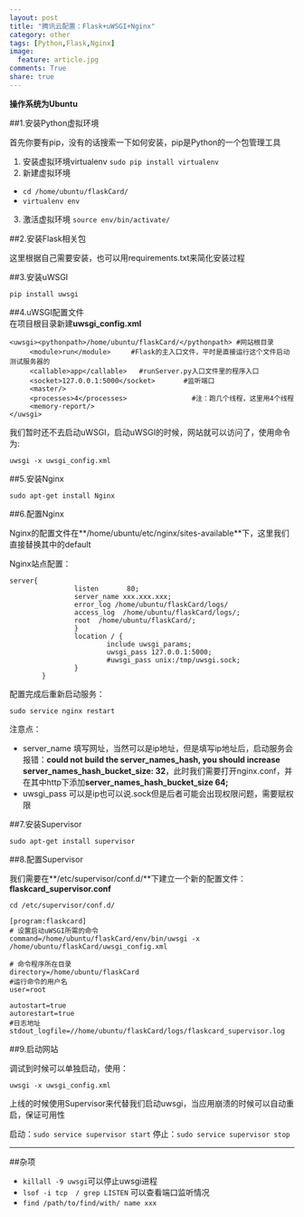 ```yaml
---
layout: post
title: "腾讯云配置：Flask+uWSGI+Nginx"
category: other
tags: [Python,Flask,Nginx]
image:
  feature: article.jpg
comments: True
share: true
---
```



**操作系统为Ubuntu**

##1.安装Python虚拟环境

首先你要有pip，没有的话搜索一下如何安装，pip是Python的一个包管理工具

1. 安装虚拟环境virtualenv
`sudo pip install virtualenv`
2. 新建虚拟环境  
- `cd /home/ubuntu/flaskCard/`
- `virtualenv env` 
3. 激活虚拟环境
`source env/bin/activate/`

##2.安装Flask相关包

这里根据自己需要安装，也可以用requirements.txt来简化安装过程

##3.安装uWSGI

`pip install uwsgi`

##4.uWSGI配置文件  
在项目根目录新建**uwsgi_config.xml**  

```
<uwsgi><pythonpath>/home/ubuntu/flaskCard/</pythonpath> #网站根目录
     <module>run</module>     #Flask的主入口文件，平时是直接运行这个文件启动测试服务器的
     <callable>app</callable>   #runServer.py入口文件里的程序入口
     <socket>127.0.0.1:5000</socket>       #监听端口
     <master/>
     <processes>4</processes>                #注：跑几个线程，这里用4个线程
     <memory-report/>
</uwsgi>
```

我们暂时还不去启动uWSGI，启动uWSGI的时候，网站就可以访问了，使用命令为: 

`uwsgi -x uwsgi_config.xml `

##5.安装Nginx

`sudo apt-get install Nginx`

##6.配置Nginx

Nginx的配置文件在**/home/ubuntu/etc/nginx/sites-available**下，这里我们直接替换其中的default

Nginx站点配置：


```
server{
                listen       80;
                server_name xxx.xxx.xxx;
                error_log /home/ubuntu/flaskCard/logs/
                access_log  /home/ubuntu/flaskCard/logs/;
                root  /home/ubuntu/flaskCard/;
                }
                location / {
                        include uwsgi_params;
                        uwsgi_pass 127.0.0.1:5000;
                        #uwsgi_pass unix:/tmp/uwsgi.sock;
                }
        }
```

配置完成后重新启动服务：

`sudo service nginx restart`

注意点：

- server_name 填写网址，当然可以是ip地址，但是填写ip地址后，启动服务会报错：**could not build the server_names_hash, you should increase server_names_hash_bucket_size: 32**，此时我们需要打开nginx.conf，并在其中http下添加**server_names_hash_bucket_size 64;** 
- uwsgi_pass 可以是ip也可以说.sock但是后者可能会出现权限问题，需要赋权限


##7.安装Supervisor

`sudo apt-get install supervisor`

##8.配置Supervisor

我们需要在**/etc/supervisor/conf.d/**下建立一个新的配置文件：**flaskcard_supervisor.conf**

`cd /etc/supervisor/conf.d/`

```
[program:flaskcard]
# 设置启动uWSGI所需的命令
command=/home/ubuntu/flaskCard/env/bin/uwsgi -x /home/ubuntu/flaskCard/uwsgi_config.xml

# 命令程序所在目录
directory=/home/ubuntu/flaskCard
#运行命令的用户名
user=root
    
autostart=true
autorestart=true
#日志地址
stdout_logfile=//home/ubuntu/flaskCard/logs/flaskcard_supervisor.log
```

##9.启动网站

调试到时候可以单独启动，使用：

`uwsgi -x uwsgi_config.xml `

上线的时候使用Supervisor来代替我们启动uwsgi，当应用崩溃的时候可以自动重启，保证可用性

启动：`sudo service supervisor start`
停止：`sudo service supervisor stop`


--------------------
##杂项

- `killall -9 uwsgi`可以停止uwsgi进程
- `lsof -i tcp  / grep LISTEN`  可以查看端口监听情况
- `find /path/to/find/with/ name xxx`
